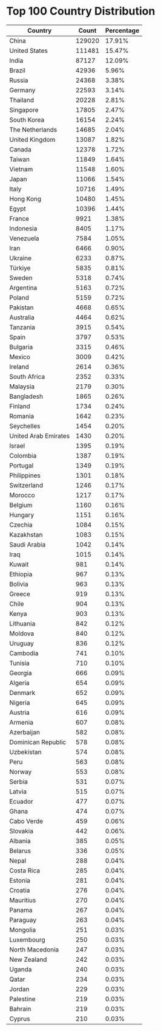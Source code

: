 # Top 100 Country Distribution
| Country | Count | Percentage |
|----|----|----|
| China | 129020 | 17.91% |
| United States | 111481 | 15.47% |
| India | 87127 | 12.09% |
| Brazil | 42936 | 5.96% |
| Russia | 24368 | 3.38% |
| Germany | 22593 | 3.14% |
| Thailand | 20228 | 2.81% |
| Singapore | 17805 | 2.47% |
| South Korea | 16154 | 2.24% |
| The Netherlands | 14685 | 2.04% |
| United Kingdom | 13087 | 1.82% |
| Canada | 12378 | 1.72% |
| Taiwan | 11849 | 1.64% |
| Vietnam | 11548 | 1.60% |
| Japan | 11066 | 1.54% |
| Italy | 10716 | 1.49% |
| Hong Kong | 10480 | 1.45% |
| Egypt | 10396 | 1.44% |
| France | 9921 | 1.38% |
| Indonesia | 8405 | 1.17% |
| Venezuela | 7584 | 1.05% |
| Iran | 6466 | 0.90% |
| Ukraine | 6233 | 0.87% |
| Türkiye | 5835 | 0.81% |
| Sweden | 5318 | 0.74% |
| Argentina | 5163 | 0.72% |
| Poland | 5159 | 0.72% |
| Pakistan | 4668 | 0.65% |
| Australia | 4464 | 0.62% |
| Tanzania | 3915 | 0.54% |
| Spain | 3797 | 0.53% |
| Bulgaria | 3315 | 0.46% |
| Mexico | 3009 | 0.42% |
| Ireland | 2614 | 0.36% |
| South Africa | 2352 | 0.33% |
| Malaysia | 2179 | 0.30% |
| Bangladesh | 1865 | 0.26% |
| Finland | 1734 | 0.24% |
| Romania | 1642 | 0.23% |
| Seychelles | 1454 | 0.20% |
| United Arab Emirates | 1430 | 0.20% |
| Israel | 1395 | 0.19% |
| Colombia | 1387 | 0.19% |
| Portugal | 1349 | 0.19% |
| Philippines | 1301 | 0.18% |
| Switzerland | 1246 | 0.17% |
| Morocco | 1217 | 0.17% |
| Belgium | 1160 | 0.16% |
| Hungary | 1151 | 0.16% |
| Czechia | 1084 | 0.15% |
| Kazakhstan | 1083 | 0.15% |
| Saudi Arabia | 1042 | 0.14% |
| Iraq | 1015 | 0.14% |
| Kuwait | 981 | 0.14% |
| Ethiopia | 967 | 0.13% |
| Bolivia | 963 | 0.13% |
| Greece | 919 | 0.13% |
| Chile | 904 | 0.13% |
| Kenya | 903 | 0.13% |
| Lithuania | 842 | 0.12% |
| Moldova | 840 | 0.12% |
| Uruguay | 836 | 0.12% |
| Cambodia | 741 | 0.10% |
| Tunisia | 710 | 0.10% |
| Georgia | 666 | 0.09% |
| Algeria | 654 | 0.09% |
| Denmark | 652 | 0.09% |
| Nigeria | 645 | 0.09% |
| Austria | 616 | 0.09% |
| Armenia | 607 | 0.08% |
| Azerbaijan | 582 | 0.08% |
| Dominican Republic | 578 | 0.08% |
| Uzbekistan | 574 | 0.08% |
| Peru | 563 | 0.08% |
| Norway | 553 | 0.08% |
| Serbia | 531 | 0.07% |
| Latvia | 515 | 0.07% |
| Ecuador | 477 | 0.07% |
| Ghana | 474 | 0.07% |
| Cabo Verde | 459 | 0.06% |
| Slovakia | 442 | 0.06% |
| Albania | 385 | 0.05% |
| Belarus | 336 | 0.05% |
| Nepal | 288 | 0.04% |
| Costa Rica | 285 | 0.04% |
| Estonia | 281 | 0.04% |
| Croatia | 276 | 0.04% |
| Mauritius | 270 | 0.04% |
| Panama | 267 | 0.04% |
| Paraguay | 263 | 0.04% |
| Mongolia | 251 | 0.03% |
| Luxembourg | 250 | 0.03% |
| North Macedonia | 247 | 0.03% |
| New Zealand | 242 | 0.03% |
| Uganda | 240 | 0.03% |
| Qatar | 234 | 0.03% |
| Jordan | 229 | 0.03% |
| Palestine | 219 | 0.03% |
| Bahrain | 219 | 0.03% |
| Cyprus | 210 | 0.03% |
